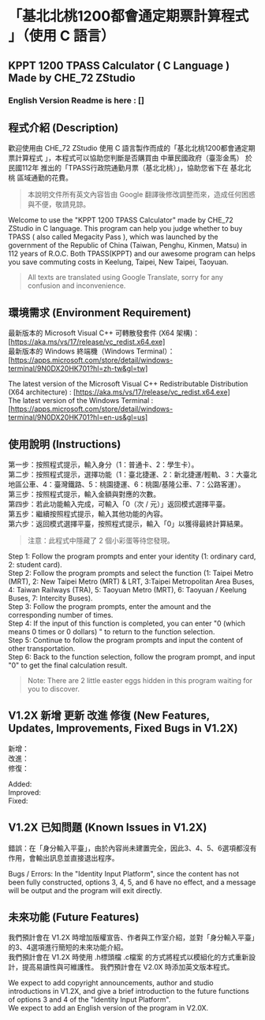 # 「基北北桃1200都會通定期票計算程式 」（使用 C 語言）
## KPPT 1200 TPASS Calculator ( C Language ) Made by CHE_72 ZStudio
### English Version Readme is here : []

## 程式介紹 (Description)
歡迎使用由 CHE_72 ZStudio 使用 C 語言製作而成的「基北北桃1200都會通定期票計算程式 」，本程式可以協助您判斷是否購買由 中華民國政府（臺澎金馬） 於 民國112年 推出的「TPASS行政院通勤月票（基北北桃）」，協助您省下在 基北北桃 區域通勤的花費。
>  本說明文件所有英文內容皆由 Google 翻譯後修改調整而來，造成任何困惑與不便，敬請見諒。

Welcome to use the "KPPT 1200 TPASS Calculator" made by CHE_72 ZStudio in C language. This program can help you judge whether to buy TPASS ( also called Megacity Pass ), which was launched by the government of the Republic of China (Taiwan, Penghu, Kinmen, Matsu) in 112 years of R.O.C. Both TPASS(KPPT) and our awesome program can helps you save commuting costs in Keelung, Taipei, New Taipei, Taoyuan.
>  All texts are translated using Google Translate, sorry for any confusion and inconvenience.

## 環境需求 (Environment Requirement)  
最新版本的 Microsoft Visual C++ 可轉散發套件 (X64 架構)：[https://aka.ms/vs/17/release/vc_redist.x64.exe]  
最新版本的 Windows 終端機（Windows Terminal）：[https://apps.microsoft.com/store/detail/windows-terminal/9N0DX20HK701?hl=zh-tw&gl=tw]


The latest version of the Microsoft Visual C++ Redistributable Distribution (X64 architecture) : [https://aka.ms/vs/17/release/vc_redist.x64.exe]  
The latest version of the Windows Terminal : [https://apps.microsoft.com/store/detail/windows-terminal/9N0DX20HK701?hl=en-us&gl=us]  

## 使用說明 (Instructions)
第一步：按照程式提示，輸入身分（1：普通卡、2：學生卡）。  
第二步：按照程式提示，選擇功能（1：臺北捷運、2：新北捷運/輕軌、3：大臺北地區公車、4：臺灣鐵路、5：桃園捷運、6：桃園/基隆公車、7：公路客運）。  
第三步：按照程式提示，輸入金額與對應的次數。  
第四步：若此功能輸入完成，可輸入「0（次 / 元）」返回模式選擇平臺。  
第五步：繼續按照程式提示，輸入其他功能的內容。  
第六步：返回模式選擇平臺，按照程式提示，輸入「0」以獲得最終計算結果。  
> 注意：此程式中隱藏了 2 個小彩蛋等待您發現。

Step 1: Follow the program prompts and enter your identity (1: ordinary card, 2: student card).  
Step 2: Follow the program prompts and select the function (1: Taipei Metro (MRT), 2: New Taipei Metro (MRT) & LRT, 3:Taipei Metropolitan Area Buses, 4: Taiwan Railways (TRA), 5: Taoyuan Metro (MRT), 6: Taoyuan / Keelung Buses, 7: Intercity Buses).  
Step 3: Follow the program prompts, enter the amount and the corresponding number of times.  
Step 4: If the input of this function is completed, you can enter "0 (which means 0 times or 0 dollars) " to return to the function selection.  
Step 5: Continue to follow the program prompts and input the content of other transportation.  
Step 6: Back to the function selection, follow the program prompt, and input "0" to get the final calculation result.  
> Note: There are 2 little easter eggs hidden in this program waiting for you to discover.  

## V1.2X 新增 更新 改進 修復 (New Features, Updates, Improvements, Fixed Bugs in V1.2X)
新增：  
改進：  
修復：  

Added:  
Improved:  
Fixed:  


## V1.2X 已知問題 (Known Issues in V1.2X)
錯誤：在「身分輸入平臺」，由於內容尚未建置完全，因此3、4、5、6選項都沒有作用，會輸出訊息並直接退出程序。  

Bugs / Errors: In the "Identity Input Platform", since the content has not been fully constructed, options 3, 4, 5, and 6 have no effect, and a message will be output and the program will exit directly.  

## 未來功能 (Future Features)
我們預計會在 V1.2X 時增加版權宣告、作者與工作室介紹，並對「身分輸入平臺」的3、4選項進行簡短的未來功能介紹。   
我們預計會在 V1.2X 時使用 .h標頭檔 .c檔案 的方式將程式以模組化的方式重新設計，提高易讀性與可維護性。
我們預計會在 V2.0X 時添加英文版本程式。

We expect to add copyright announcements, author and studio introductions in V1.2X, and give a brief introduction to the future functions of options 3 and 4 of the "Identity Input Platform".  
We expect to add an English version of the program in V2.0X.
